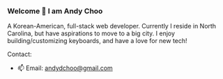 ### Welcome 👋   I am Andy Choo

A Korean-American, full-stack web developer. Currently I reside in North Carolina, but have aspirations to move to a big city. I enjoy building/customizing keyboards, and have a love for new tech!


Contact: 

- 📫 Email: andydchoo@gmail.com
